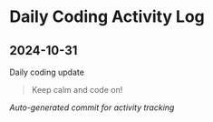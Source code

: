 # Daily Coding Activity Log

## 2024-10-31

Daily coding update

> Keep calm and code on!

*Auto-generated commit for activity tracking*
